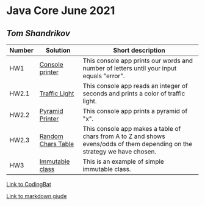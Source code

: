 # Java Core June 2021

## *Tom Shandrikov*

| Number | Solution  | Short description
| --- | --- | --- |
| HW1 | [Console printer](./src/main/java/homework_1) | This console app prints our words and number of letters until your input equals "error". |
| HW2.1 | [Traffic Light](./src/main/java/homework_2/traffic_light) | This console app reads an integer of seconds and prints a color of traffic light.|
| HW2.2 | [Pyramid Printer](./src/main/java/homework_2/pyramid_printer) | This console app prints a pyramid of "x". |
| HW2.3 | [Random Chars Table](./src/main/java/homework_2/random_chars_table) | This console app makes a table of chars from A to Z and shows evens/odds of them depending on the strategy we have chosen.  |
| HW3 | [Immutable class](./src/main/java/homework_3) | This is an example of simple immutable class.  |

[Link to CodingBat](https://codingbat.com/done?user=ashandrikov@gmail.com&tag=8115696431)

[Link to markdown giude](https://github.com/adam-p/markdown-here/wiki/Markdown-Cheatsheet)

